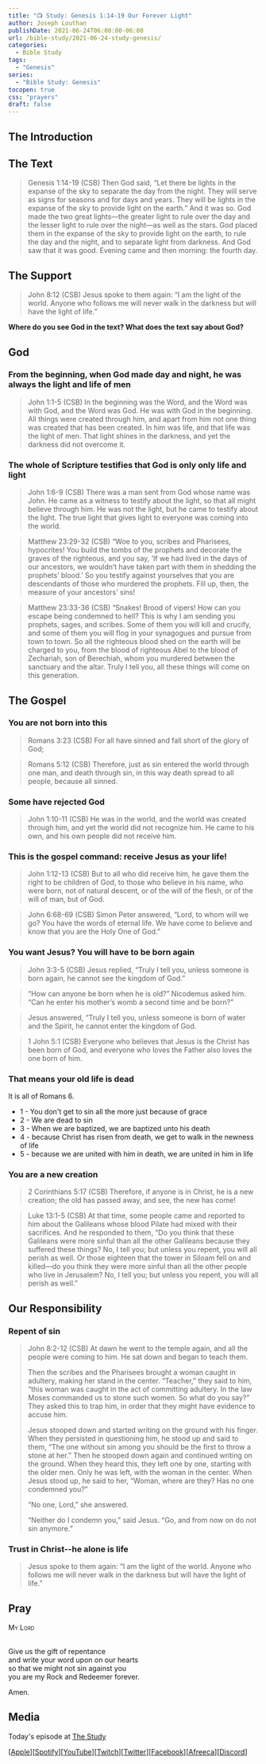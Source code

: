 ```yaml
---
title: "📺 Study: Genesis 1:14-19 Our Forever Light"
author: Joseph Louthan
publishDate: 2021-06-24T06:00:00-06:00
url: /bible-study/2021-06-24-study-genesis/
categories:
  - Bible Study
tags:
  - "Genesis"
series:
  - "Bible Study: Genesis"
tocopen: true
css: "prayers"
draft: false
---
```

## The Introduction

## The Text

>Genesis 1:14-19 (CSB) Then God said, “Let there be lights in the expanse of the sky to separate the day from the night. They will serve as signs for seasons and for days and years. They will be lights in the expanse of the sky to provide light on the earth.” And it was so. God made the two great lights—the greater light to rule over the day and the lesser light to rule over the night—as well as the stars. God placed them in the expanse of the sky to provide light on the earth, to rule the day and the night, and to separate light from darkness. And God saw that it was good. Evening came and then morning: the fourth day.

## The Support

>John 8:12 (CSB) Jesus spoke to them again: “I am the light of the world. Anyone who follows me will never walk in the darkness but will have the light of life.”

<div style="page-break-after: always;"></div>

**Where do you see God in the text? What does the text say about God?**

## God

### From the beginning, when God made day and night, he was always the light and life of men

>John 1:1-5 (CSB) In the beginning was the Word, and the Word was with God, and the Word was God. He was with God in the beginning. All things were created through him, and apart from him not one thing was created that has been created. In him was life, and that life was the light of men. That light shines in the darkness, and yet the darkness did not overcome it.

### The whole of Scripture testifies that God is only only life and light

>John 1:6-9 (CSB) There was a man sent from God whose name was John. He came as a witness to testify about the light, so that all might believe through him. He was not the light, but he came to testify about the light. The true light that gives light to everyone was coming into the world.

>Matthew 23:29-32 (CSB) “Woe to you, scribes and Pharisees, hypocrites! You build the tombs of the prophets and decorate the graves of the righteous, and you say, ‘If we had lived in the days of our ancestors, we wouldn’t have taken part with them in shedding the prophets’ blood.’ So you testify against yourselves that you are descendants of those who murdered the prophets. Fill up, then, the measure of your ancestors’ sins!

>Matthew 23:33-36 (CSB) “Snakes! Brood of vipers! How can you escape being condemned to hell? This is why I am sending you prophets, sages, and scribes. Some of them you will kill and crucify, and some of them you will flog in your synagogues and pursue from town to town. So all the righteous blood shed on the earth will be charged to you, from the blood of righteous Abel to the blood of Zechariah, son of Berechiah, whom you murdered between the sanctuary and the altar. Truly I tell you, all these things will come on this generation.

## The Gospel

### You are not born into this

>Romans 3:23 (CSB) For all have sinned and fall short of the glory of God;

>Romans 5:12 (CSB) Therefore, just as sin entered the world through one man, and death through sin, in this way death spread to all people, because all sinned.

### Some have rejected God

>John 1:10-11 (CSB) He was in the world, and the world was created through him, and yet the world did not recognize him. He came to his own, and his own people did not receive him.

### This is the gospel command: receive Jesus as your life!

>John 1:12-13 (CSB) But to all who did receive him, he gave them the right to be children of God, to those who believe in his name, who were born, not of natural descent, or of the will of the flesh, or of the will of man, but of God.

>John 6:68-69 (CSB) Simon Peter answered, “Lord, to whom will we go? You have the words of eternal life. We have come to believe and know that you are the Holy One of God.”

### You want Jesus? You will have to be born again

>John 3:3-5 (CSB) Jesus replied, “Truly I tell you, unless someone is born again, he cannot see the kingdom of God.”

>“How can anyone be born when he is old?” Nicodemus asked him. “Can he enter his mother’s womb a second time and be born?”

>Jesus answered, “Truly I tell you, unless someone is born of water and the Spirit, he cannot enter the kingdom of God.

>1 John 5:1 (CSB) Everyone who believes that Jesus is the Christ has been born of God, and everyone who loves the Father also loves the one born of him.

### That means your old life is dead

It is all of Romans 6.
 
* 1 - You don't get to sin all the more just because of grace
* 2 - We are dead to sin
* 3 - When we are baptized, we are baptized unto his death
* 4 - because Christ has risen from death, we get to walk in the newness of life
* 5 - because we are united with him in death, we are united in him in life

### You are a new creation

>2 Corinthians 5:17 (CSB) Therefore, if anyone is in Christ, he is a new creation; the old has passed away, and see, the new has come!

>Luke 13:1-5 (CSB) At that time, some people came and reported to him about the Galileans whose blood Pilate had mixed with their sacrifices. And he responded to them, “Do you think that these Galileans were more sinful than all the other Galileans because they suffered these things? No, I tell you; but unless you repent, you will all perish as well. Or those eighteen that the tower in Siloam fell on and killed—do you think they were more sinful than all the other people who live in Jerusalem? No, I tell you; but unless you repent, you will all perish as well.”

## Our Responsibility

### Repent of sin

>John 8:2-12 (CSB) At dawn he went to the temple again, and all the people were coming to him. He sat down and began to teach them.
>
>Then the scribes and the Pharisees brought a woman caught in adultery, making her stand in the center. “Teacher,” they said to him, “this woman was caught in the act of committing adultery. In the law Moses commanded us to stone such women. So what do you say?” They asked this to trap him, in order that they might have evidence to accuse him.
>
>Jesus stooped down and started writing on the ground with his finger. When they persisted in questioning him, he stood up and said to them, “The one without sin among you should be the first to throw a stone at her.” Then he stooped down again and continued writing on the ground. When they heard this, they left one by one, starting with the older men. Only he was left, with the woman in the center. When Jesus stood up, he said to her, “Woman, where are they? Has no one condemned you?”
>
>“No one, Lord,” she answered.
>
>“Neither do I condemn you,” said Jesus. “Go, and from now on do not sin anymore.”

### Trust in Christ--he alone is life

>Jesus spoke to them again: “I am the light of the world. Anyone who follows me will never walk in the darkness but will have the light of life.”

## Pray

<div style="font-variant: small-caps;">
My Lord
</div>
&nbsp;

Give us the gift of repentance  
  and write your word upon on our hearts  
  so that we might not sin against you  
  you are my Rock and Redeemer forever.

Amen.

## Media

Today's episode at [The Study](http://study.theologic.us/podcast/study-genesis-114-19-our-forever-light/)

\[[Apple](https://podcasts.apple.com/us/podcast/the-study/id1557102127)\]\[[Spotify](https://open.spotify.com/show/0Xs5qsNvWePyRqcmtOTPkR)\]\[[YouTube](http://youtube.theologic.us)\]\[[Twitch](http://twitch.theologic.us)\]\[[Twitter](https://twitter.com/theologic_us)\]\[[Facebook](https://www.facebook.com/groups/462231051477464)\]\[[Afreeca](https://bj.afreecatv.com/theologicus)\]\[[Discord](http://discord.theologic.us)\]
